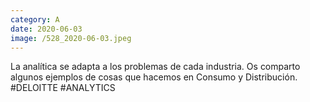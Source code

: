 ```yaml
--- 
category: A 
date: 2020-06-03 
image: /528_2020-06-03.jpeg 
--- 
```


La analítica se adapta a los problemas de cada industria. Os comparto algunos ejemplos de cosas que hacemos en Consumo y Distribución. #DELOITTE #ANALYTICS